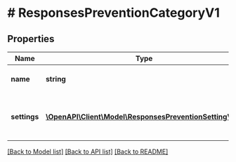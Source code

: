 # # ResponsesPreventionCategoryV1

## Properties

Name | Type | Description | Notes
------------ | ------------- | ------------- | -------------
**name** | **string** | The name of the category |
**settings** | [**\OpenAPI\Client\Model\ResponsesPreventionSettingV1[]**](ResponsesPreventionSettingV1.md) | A collection of prevention policy settings |

[[Back to Model list]](../../README.md#models) [[Back to API list]](../../README.md#endpoints) [[Back to README]](../../README.md)
